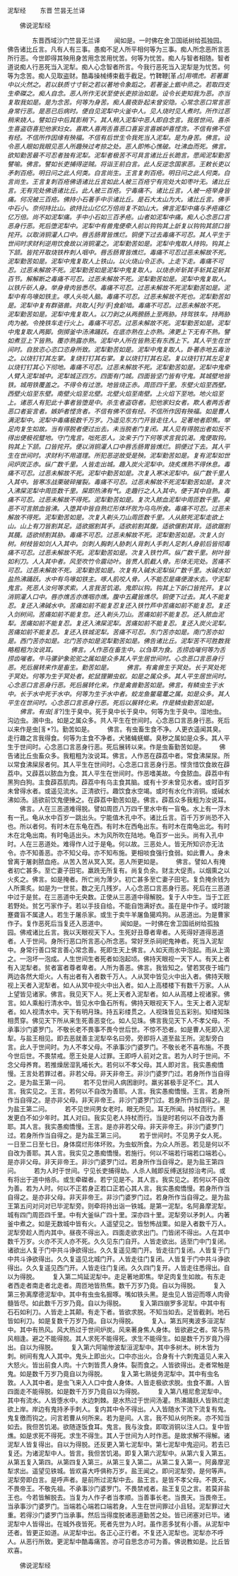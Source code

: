   泥犁经
　　东晋 竺昙无兰译




　　佛说泥犁经

　　　　东晋西域沙门竺昙无兰译
　　闻如是。一时佛在舍卫国祇树给孤独园。佛告诸比丘言。凡有人有三事。愚痴不足人所平相何等为三事。痴人所念恶所言恶所行恶。今世即得其殃用身苦用念苦用忧苦。何等为忧苦。痴人与智者相随。智者道说痴人行恶死当入泥犁。痴人心念智者所言。今我行恶死当入泥犁是为忧苦。何等为念苦。痴人见取盗财。酷毒操械缚束截手截足。竹鞞鞭[革*占]用喂虎。若著藁中以火然之。若以鈇质寸寸斩之若以著地令象蹈之。若著釜上甑中烝之。若取四支生牵磔之。痴人自念。恶人所作无状至使长吏掠治如是。设令长吏知我为恶。亦当复取我如是。是为念苦。何等为身苦。痴人晨夜卧起未曾安隐。心常念恶口常言恶身常行恶。是恶已后病时。便自见泥犁中火釜中人。见人烧时见人煮时。所作过恶稍来娆人。譬如日中后其影稍下。其人稍入泥犁中恶人即自念言。我居世间。喜杀生喜盗窃喜犯他家妇女。喜欺人喜两舌喜恶口喜妄言喜嫉妒喜悭贪。不信有佛不信有经。不信所作因缘有殃福。不信有后世生令我死当入泥犁。是为身苦。佛言。设令恶人眼如我眼见恶人所趣殃过考掠之处。恶人即怖心憔破。吐沸血而死。佛言。欲知勤苦最不可忍者独有泥犁。泥犁者极苦不可具言诸比丘长跪言。愿闻泥犁勤苦譬喻。佛言。譬如长吏捕得逆贼。将诣王前白言。此人反逆念国家恶。王敕长吏以矛刺百疮。明日问之此人何类。白言尚生。王言复刺百疮。明日问之此人何类。白言尚生。王言复刺百疮佛语诸比丘言如此人被三百疮宁有完处大如枣叶无。诸比丘言。无有完处佛语诸比丘。此人被三百疮。宁毒痛不。诸比丘言。人被一疮举身皆痛。何况被三百疮。佛持小石著手中示诸比丘。是石大太山为大。诸比丘言。佛手中石小。奈何持比山。欲持比山亿亿万倍尚复不如山大。佛言泥犁中痛与矛疮痛亿亿万倍。尚不如泥犁痛。手中小石如三百矛疮。山者如泥犁中痛。痴人心念恶口言恶身行恶。死后堕泥犁中。泥犁中有兽鬼便牵人前以钩钩其上龂复以钩钩其颔口皆挓开。以取消铜灌人口中。唇舌肠胃皆燋烂。铜便下过去毒痛不可忍。其人平生于世间时求财利逆用饮食故以消铜灌之。泥犁勤苦如是。泥犁中鬼取人持钩。钩其上下颔。皆挓开取烧铁杵刺人咽中。唇舌肠胃皆燋烂。毒痛不可忍过恶未解故不死。泥犁勤苦如是。泥犁中鬼复取人上铁山。以火烧山令正赤。上走下走。毒痛不可忍。过恶未解故不死。泥犁勤苦如是泥犁中鬼复取人。以烧赤斧斩其手斩其足斩其百节。解解断之毒痛不可忍。过恶未解故不死。泥犁勤苦如是。泥犁中鬼复取人。以铁斤斫人身。举身骨肉皆悉尽。毒痛不可忍。过恶未解故不死泥犁勤苦如是。泥犁中有鸟喙如铁主。啄人头啖人脑。毒痛不可忍。过恶未解故不死也。泥犁勤苦如是。泥犁中复有群骆兽。共取人[列/手]食齘啮。毒痛不可忍。过恶未解故不死。泥犁勤苦如是。泥犁中鬼复取人。以刀剥之从两膀肠上至两胁。持驾铁车。持两胁肉为被。令挽铁车走行火上。毒痛不可忍。过恶未解故不死。泥犁勤苦如是。泥犁中鬼复取人两脚。倒掷釜中汤沸踊跃。在底亦熟在上亦熟。沸更上下无有不熟。譬如煮豆上下皆熟。覆亦熟露亦熟。泥犁中人所在皆熟无有东西上下。其人平生在世间时。自放恣心恣口恣身所致。泥犁勤苦如是。泥犁中鬼复取人。卧著赤地五毒治之。以烧钉钉其左掌。复烧钉钉其右掌。复以烧钉钉其右足。复以烧钉钉其左足复以烧钉钉其心下彻地。毒痛不可忍。过恶未解故不死。泥犁勤苦如是。泥犁中鬼牵人臂入泥犁城中。泥犁城正四方。四面有门城。四面皆坚门皆有守鬼。其城壁地皆铁。城用铁覆盖之。不得令有过泄。地皆烧正赤。周匝四千里。东壁火焰至西壁。西壁火焰至东壁。南壁火焰至北壁。北壁火焰至南壁。上火焰下至地。地火焰至上。诸恶人有犯此十事者皆堕是中。杀生者盗窃者。犯他家妇女者。欺人者两舌者恶口者妄言者。嫉妒者悭贪者。不信有佛不信有经。不信所作因有殃福。如是曹人满泥犁中。泥犁中毒痛极数千万岁。乃遥见东方门开皆走往人。足著地者即焦。举足肉复生如故。当有得脱者便过出去。未当脱者门复闭。其人见有得脱出者如反不得出便极视躄地。守门鬼言。咄死恶人。汝来于门下何等求言我饥渴。鬼便取钩。钩其上下颔。口皆挓开。便以消铜灌人口中唇舌肠胃皆燋烂。铜便过下去。其人平生在世间时。求财利不用道理。所犯恶逆故受是殃。泥犁勤苦如是。复有泥犁如世间炉炭正赤。纵广数千里。人皆走出城。趣入炭火泥犁中。烧炙燋熟不得休息。毒痛不可忍。过恶未解故不死。泥犁中勤苦如是。次复入寒冰泥犁中。纵广数千里人入其中。皆寒冻战栗破碎摧裂。毒痛不可忍。过恶未解故不死泥犁勤苦如是。复次入沸屎泥犁中周匝数千里。屎即热沸有气。走趣行之人入其中。便于其中自熟。毒痛不可忍。过恶未解故不得死。泥犁勤苦如是。复次入脓血泥犁中周匝数千里。臭恶不可言脓血皆沸。入堕其中皆自熟烂形体坏败为乌鸟所食。毒痛不可忍。过恶未解故不得死。泥犁勤苦如是。次复入剃头刀山周匝数千里。人从脓死泥犁走欲上山。山上有刀皆割其足。适欲据割其手。适欲前割其腹。适欲偃割其背。适欲踞割其臗。适欲倾割其胁。毒痛不可忍。过恶未解故不死。泥犁勤苦如是。次复人剑树。树枝皆如剑人入其中。剑刺人胸刺人胁刺人背刺人手刺人足刺人身前后皆彻毒痛不可忍。过恶未解故不死。泥犁勤苦如是。次复入铁竹芦。纵广数千里。树叶皆如利刀。人入其中者。风至吹竹令震动叶。皆贯人肌截人骨。形体无完处。苦痛不可忍。过恶未解故不死。泥犁勤苦如是。次复有入碱水泥犁纵广数千里。水碱水如盐热沸踊跃。水中有鸟喙如铁主。啄人肌咬人骨。人不能忍是痛便渡水去。守泥犁鬼言。死恶人汝何等求索。人言我苦饥渴。鬼即以钩。钩其上下龂口皆挓开。复以消铜灌人口中。唇亦燋舌亦燋咽亦燋。腹中五藏皆燋尽。铜便下过去。其人不能复忍。复还入沸碱水中。苦痛如前不能复忍复还入铁竹芦中苦痛如前不能复忍。复还入剑树间。苦痛如前不能复忽。还入剃头刀山。苦痛如前不能复忍。还入脓血泥犁。苦痛如前不能复忍。复还入沸屎泥犁。苦痛如前不能复忍。复还入炭火泥犁。苦痛如前不能复忍。复还入铁城泥犁。苦痛不可忍。东门苦亦如是。南门苦亦如是。西门苦亦如是。北门苦亦如是泥犁勤苦如是。佛告诸比丘。泥犁苦不可胜数我略粗粗为汝说耳。
　　佛言。人作恶在畜生中。以刍草为食。舌捞齿嗺何等为舌捞齿嗺者。牛马骡驴象驼驼之属如是众多其人平生居世间时。心念恶口言恶身行恶。死后展转来作是畜生。勤苦如是。
　　佛言。有禽兽生于冥处。长于冥处死于冥处。何等为生于冥处者。蛇鼠狸獭虫蚁。如是之属众多。其人平生居世间时。心念恶口言恶身行恶。死后展转化来。作是禽兽勤苦如是。佛言。有鳞虫生于水中。长于水中死于水中。何等为生于水中者。蛟龙鱼鳖鼋鼍之属。如是众多。其人平生在世间时。心念恶口言恶身行恶。死后以展转化来。作是鳞虫勤苦如是。
　　佛言。有虫[豸*?]生于臭中。死于臭中长于臭中。何等为生于臭中。湿地虫。沟边虫。溷中虫。如是之属众多。共人平生在世间时。心念恶口言恶身行恶。死后以来作是虫[豸*?]。勤苦如是。
　　佛言。有虫畜生食不净。人更衣遥闻其臭。走行趣之言我得食。何等为主食不净者。犬猪蝇蜣螂。臭秽之属如是众多。其人平生于世间时。心念恶口言恶身行恶。死后展转以来。作是虫畜勤苦如是。
　　佛告诸比丘虫畜众多。我粗粗为汝说耳。佛言。人作恶在薜荔中者。常食沸屎尿。所以常食沸屎尿者何。其人平生在世间时。心念恶口言恶身行恶。悭贪惜饮食故在薜荔中。又薜荔以脓血为食。其人平生在世间时。作恶嗜美故。今食脓血。薜荔中有黑狗白狗。主食薜荔肌肉。薜荔中有乌主食其脑。或有十岁未曾见水者。或时百岁未曾得水者。或遥见流水。正清欲行。趣饮食水空竭。或时有水化作消铜。或碱水沸如汤。适欲前饮鬼便捶之。在薜荔中勤苦如是。佛言。薜荔众多我粗为汝说耳。
　　佛言。人在三恶道难得脱。譬如周匝八万四千里水中有一盲龟。水上有一浮木有一孔。龟从水中百岁一跳出头。宁能值木孔中不。诸比丘言。百千万岁尚恐不入也。所以者何。有时木在东龟在西。有时木在西龟出东。有时木在南龟出北。有时木在北龟出南。有时龟适出头。木为风所吹在陆地。龟百岁一出头。尚有入孔中时。人在三恶道处。难得作人过于是龟。何以故。三恶处人。皆无所知识亦无法令。亦不知善恶。亦不知父母。亦不知布施。更相啖食强行食弱。如此曹人。身未曾离于屠剥脓血疮。从苦入苦从冥入冥。恶人所更如是。
　　佛言。譬如人有掩者初亡甚多。至亡妻子田宅。羸跣无所复有。尚复负余。财主大促责。以烟熏之以火炙之。佛言。如是掩者。所亡尚为薄少。初亡甚多至亡妻子田宅。复负掩余钱为人所熏炙。如是为一世贫。数之无几残岁。人心念恶口言恶身行恶。死后在三恶道中过于是贫。在三恶道中无央数。正使从三恶道中得解脱。复于人中生。当于工匠若野处。贫乞丐家作子。若以手技自给。不能自饱满好衣。虽在是中作子。或时跛蹇聋盲不属逮人。若生于屠杀家。或生于卖牛羊屠鱼獦鸡狗。从恶道出。为是曹家作子。复作恶死后当复还入恶道中。
　　闻如是。一时佛在舍卫国祇树给孤独园。佛戒诸比丘言。我以天眼视天下人。生死好丑尊者卑者。人死得好道得恶道者。人于世间。身所行恶口所言恶心所念恶。常好烹杀祠祀鬼神者。死当入泥犁中。身常行善口常言善心常念善。死即生天上佛言。人如天雨水中泡起。雨从上滴之。一泡坏一泡成。人生世间生者死者如泡起顷。佛持天眼视一天下人。有天上者有入泥犁者。贫者富者尊者卑者。人所为善恶。佛言。我皆知之。譬若冥夜于城门两边各然大炬火。人有出者有入者数千万人。人从冥中皆见火中出入者。佛持天眼视上天者入泥犁者。如人从冥中视火中出入者。如人上高楼楼下有数千万家。人从上望皆见诸家。佛言。我见天下人。死上天者入泥犁者。如人从高楼上视诸家。佛言。如人乘船行清水中。皆见水中鱼石所有。佛持天眼视天下人。生天上者入泥犁者。如人视清水中。天下有明月珠。持五彩缕贯之。人视珠皆见五彩别。知缕知珠相贯穿。佛见天下所从来生死善恶变化。如人见珠。佛言我见天下人不孝父母。不承事沙门婆罗门。不敬长老不畏事不畏今世后世。不惊不恐者。如是曹人死即入泥犁。与盐王相见。即去恶就善主泥犁卒名曰旁。旁即将人道至盐王所。泥犁旁白言。此人于世间时。为人不孝父母。不承事沙门婆罗门。不敬长老不喜布施。不畏今世后世。不畏禁戒。愿王处是人过罪。王即呼人前对之言。若为人时于世间。不念父母养育。若推燥居湿乳哺长大。若何以不孝父母。其人即对言。我实愚痴憍慢。王言处若罪过者。非若父母。非天非帝王。非沙门婆罗门过。若身所作当自得之。是为盐王第一问。
　　若不见世间人病困剧时。羸劣甚极手足不仁。其人言。我实见之。王言。若何以不自改为善耶。人言。我实愚痴憍慢。王言。若身所作当自得之。是亦非父母。非天非帝王。非沙门婆罗门过。若身所作当自得之。是为盐王第二问。
　　若不见世间男女老时。眼无所见。耳无所闻。持杖而行。黑发更白不如少年时。其人对曰。我实见老人持杖而行。当是时若何以不自改为善耶。其人言。我实愚痴憍慢。王言。是亦非若父母。非天非帝王。非沙门婆罗门过。若身所作当自得之。是为盐王第三问。
　　若于世间时。不见男子女人死。一日至二日至七日。身体腐烂形体坏败。为虫蚁所食。为众人所恶。若见是何以不自改为善耶。其人言。我实见之愚痴憍慢。若施行。何以不端若行端若口端若心。是亦非父母。非天非帝王。非沙门婆罗门过。若身所作当自得之。是为盐王第四问。
　　若为人时于世间。宁见长吏捕得劫。人杀人贼即反缚送狱掠治考问。或有将出于道中挌杀。或生牵磔者。若宁见是不。其人言。我实见之。若何以不自改为善。若为人时。何以不正若身正若口正若心其人言。我实愚痴憍慢。若身所作当自得之。是亦非父母。非天非帝王。非沙门婆罗门过。若身所作当自得之。是为盐王第五问对问对已毕泥犁旁。则牵将持出诣一铁城。是第一泥犁。名阿鼻摩泥犁。城有四门周匝四千里。中有大釜纵广四十里。深亦四十里。泥犁旁以矛刺人。内著釜中煮之。如是无数城中皆有火。人遥望见之。皆愁怖战栗。如是入者数千万人。泥犁旁趁人而内其中。昼夜不得出入。四面走欲求出门。门皆闭不得出。人在其中数千万岁。火亦不灭人亦不死。久久见东门自开。人皆走欲出。适至门中门复闭。诸欲出人复于门中共斗诤欲得出。久久复遥见南门开。皆走往门复闭。人皆复于门中共斗诤欲得出。久久复遥见北城门开。人皆走往门复闭。人皆复于门中共斗诤欲得出。久久复遥见西门开。人皆走往门复闭。久久四门复开。人皆走往悉得出。自以为得脱。
　　复入第二鸠延泥犁中。走足著地即焦。举足肉复生如故。有东走者西走者南走者北走者。周匝地皆热焦。数千万岁乃竟。自以为得脱。
　　复入第三弥离摩德泥犁中。其中有虫虫名掘啄。嘴如铁头黑。是虫见人皆迎而啄人肉骨髓皆尽。如此数千万岁乃竟。自以为得脱。
　　复入第四崩罗多泥犁。中其中有石石如利刀。人皆走上其颠。有走下者。皆欲求脱。不知当如去。足皆截剥。地石皆如利刀。如是复数千万岁乃竟。自以为得脱。
　　复入。第五阿夷波多洹泥犁中。其中有热风。风大热过于世间炉炭。风来著身焦人身体。皆欲避之者。常与热风相逢。避之不能得脱。其人求死不能得死。求生不能得生。如是数千万岁竟乃得出。自以为得脱。
　　复入第六阿喻惨波犁洹泥犁中。其中多树木。树木皆为刺。树间有鬼人入其中。鬼头上即出火。口中亦出火。合身有十六刺鬼遥见人来入大怒火。皆出前食人肉。十六刺皆贯人身体。裂而食之。人皆欲得出。走者常触是鬼。如是数千万岁乃竟自以为得脱。
　　复入第七熟徙务泥犁中。其中有虫名敦。人入其中者。是虫飞来入人口中食人身体。人皆走极欲求脱。虫食不置。人皆四面走不能得脱。如是数千万岁乃竟自以为得脱。
　　复入第八檀尼愈泥犁中。其中有流水。人皆堕水中。水边刺棘。是水热过于世间汤灌。热沸踊跃人皆熟烂走欲上岸。岸边有鬼持矛手刺人。复内其中令不得出。人入皆随水下流下流复有鬼。鬼复徼而钩之。问言若曹从何所来。若为是间。人言。我不知从何所来。亦不知当如去。我但苦饥渴。欲随逐饭食耳。鬼言。我与汝食。即取消铜以注人口。复中皆燋。如是求死不得死。求生不得生。其人于世间为人时作恶。是故求解不得解。诸泥犁人皆复得出。自以为得脱。还反更入第七泥犁中。第七泥犁中鬼迎问。若去已复还。为诸泥犁中人。皆言。我但苦饥渴。即复入第六泥犁中。从第六复入第五。从第五复入第四。从第四复入第三。从第三复入第二。从第二复入第一。阿鼻摩泥犁求出。遥望见铁城。皆欢喜大呼俱称万岁。盐王闻之。即问泥犁旁。是何等声。泥犁旁即白言。是呼声者。是前所过泥犁中去。盐王言。是皆不孝父母。不畏天。不畏帝王。不敬先祖。不承事沙门婆罗门。不畏禁戒者。盐王复见之言。若莫非盐王也。今若皆解脱去。当复为人作子者当孝顺。当善事长老。当畏天。当畏帝王。当承事沙门婆罗门。当端若心端若口端若身。人生在世间罪过小且轻。泥犁罪过大重。若得沙门婆罗门当承事。然后当得度脱诸恶道勤苦之处。皆已闭塞对已毕。诸泥犁中人皆得出。在城外夜皆死。死者先世为人时。虽作恶多犹有小善。从泥犁中还者。皆更正如道。从泥犁中出。各正心正行者。不复还入泥犁也。泥犁亦不呼人。从恶行所致。更泥犁中酷毒痛苦。亦可自思念亦可为善。佛说教如是。比丘皆欢喜。

　　佛说泥犁经


